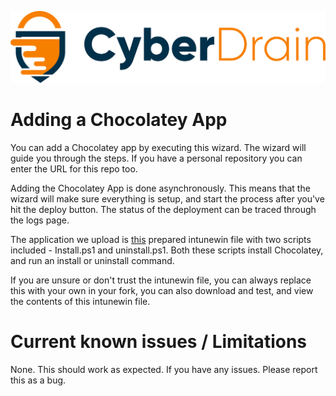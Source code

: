 <p align="center"><a href="https://cyberdrain.com" target="_blank" rel="noopener noreferrer"><img src="assets/img/CyberDrain.png" alt="CyberDrain Logo"></a></p>

# Adding a Chocolatey App

You can add a Chocolatey app by executing this wizard. The wizard will guide you through the steps. If you have a personal repository you can enter the URL for this repo too.

Adding the Chocolatey App is done asynchronously. This means that the wizard will make sure everything is setup, and start the process after you've hit the deploy button. The status of the deployment can be traced through the logs page.

The application we upload is [this](https://github.com/KelvinTegelaar/CIPP-API/master/AddChocoApp/Intunepackage.Intunewin) prepared intunewin file with two scripts included - Install.ps1 and uninstall.ps1. Both these scripts install Chocolatey, and run an install or uninstall command.

If you are unsure or don't trust the intunewin file, you can always replace this with your own in your fork, you can also download and test, and view the contents of this intunewin file.

# Current known issues / Limitations

None. This should work as expected. If you have any issues. Please report this as a bug.